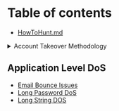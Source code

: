# Table of contents

* [HowToHunt.md](README.md)


<details>
<summary>Account Takeover Methodology</summary>

* [Chaining Low Impact Bugs with Xss](./Account_Takeovers_Methodologies/Chaining_low_impact_bugs_with_xss.md)
* [No Rate Limit On Login with Weak Password Policy](./Account_Takeovers_Methodologies/No_rate_limit_on_login_with_weak_password_policy.md)
* [Password Reset Poisoning Leads To Token Theft](./Account_Takeovers_Methodologies/Password_reset_poisoning_leads_to_token_theft.md)
* [Using Auth Bypass](./Account_Takeovers_Methodologies/Using_Auth_Bypass.md)
* [Using CSRF](./Account_Takeovers_Methodologies/Using_CSRF.md)
* [Using Sensitive Data Exposure](./Account_Takeovers_Methodologies/Using_sensitive_data_exposure.md)
* [Token Leaks In Response](./Account_Takeovers_Methodologies/token_leaks_in_response.md)

</details>

## Application Level DoS

* [Email Bounce Issues](./Application_Level_DoS/Email_Bounce_Issues.md)
* [Long Password DoS](./Application_Level_DoS/Long_Password_DoS.md)
* [Long String DOS](./Application_Level_DoS/Long_String_DOS.md)
